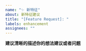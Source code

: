```yaml
---
name: "✨ 新特征"
about: 新特征建议
title: "[Feature Request]: "
labels: enhancement
assignees: ""
---
```


**建议清晰的描述你的想法建议或者问题**
